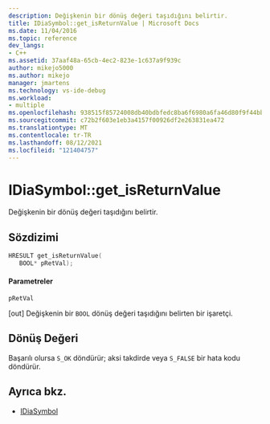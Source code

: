 ```yaml
---
description: Değişkenin bir dönüş değeri taşıdığını belirtir.
title: IDiaSymbol::get_isReturnValue | Microsoft Docs
ms.date: 11/04/2016
ms.topic: reference
dev_langs:
- C++
ms.assetid: 37aaf48a-65cb-4ec2-823e-1c637a9f939c
author: mikejo5000
ms.author: mikejo
manager: jmartens
ms.technology: vs-ide-debug
ms.workload:
- multiple
ms.openlocfilehash: 938515f85724008db40bdbfedc8ba6f6980a6fa46d80f9f44bb6749c25d4fac2
ms.sourcegitcommit: c72b2f603e1eb3a4157f00926df2e263831ea472
ms.translationtype: MT
ms.contentlocale: tr-TR
ms.lasthandoff: 08/12/2021
ms.locfileid: "121404757"
---
```

# <a name="idiasymbolget_isreturnvalue"></a>IDiaSymbol::get_isReturnValue
Değişkenin bir dönüş değeri taşıdığını belirtir.

## <a name="syntax"></a>Sözdizimi

```C++
HRESULT get_isReturnValue(
   BOOL* pRetVal);
```

#### <a name="parameters"></a>Parametreler
 `pRetVal`

[out] Değişkenin bir `BOOL` dönüş değeri taşıdığını belirten bir işaretçi.

## <a name="return-value"></a>Dönüş Değeri
 Başarılı olursa `S_OK` döndürür; aksi takdirde veya `S_FALSE` bir hata kodu döndürür.

## <a name="see-also"></a>Ayrıca bkz.
- [IDiaSymbol](../../debugger/debug-interface-access/idiasymbol.md)
